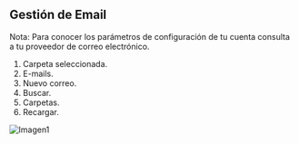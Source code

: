 ## Gestión de Email

Nota: Para conocer los parámetros de configuración de tu cuenta consulta a tu proveedor de correo electrónico.

1. Carpeta seleccionada.
2. E-mails.
3. Nuevo correo.
4. Buscar.
5. Carpetas.
6. Recargar. 


![Imagen1](http://static.energysistem.com/images/manuals/39530/537083f568d9e.jpg)
